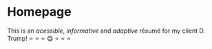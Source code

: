 # Homepage

This is an *acessible*, *informative* and *adaptive* résumé for my client D. Trump! :star: :star: :star: :yum: :star: :star: :star: